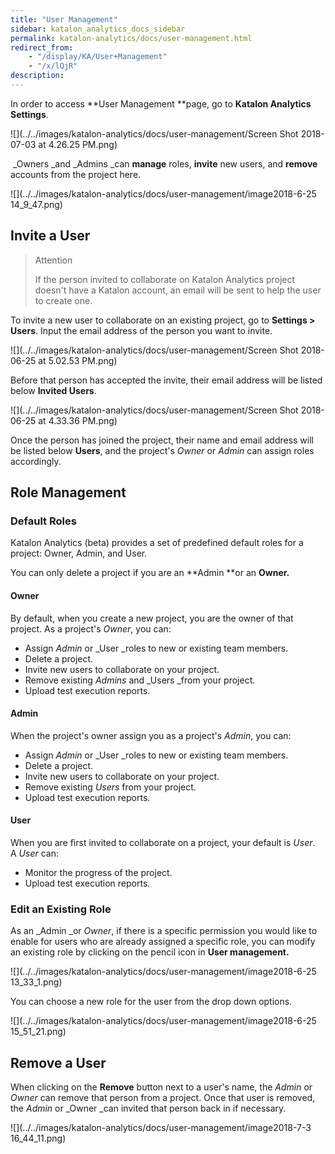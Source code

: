 ```yaml
---
title: "User Management" 
sidebar: katalon_analytics_docs_sidebar
permalink: katalon-analytics/docs/user-management.html 
redirect_from:
    - "/display/KA/User+Management"
    - "/x/lQjR"
description: 
---
```

In order to access **User Management **page, go to **Katalon Analytics Settings**.

![](../../images/katalon-analytics/docs/user-management/Screen Shot 2018-07-03 at 4.26.25 PM.png)

 _Owners _and _Admins _can **manage** roles, **invite** new users, and **remove** accounts from the project here.

![](../../images/katalon-analytics/docs/user-management/image2018-6-25 14_9_47.png)

Invite a User
-------------

> Attention
> 
> If the person invited to collaborate on Katalon Analytics project doesn't have a Katalon account, an email will be sent to help the user to create one.

To invite a new user to collaborate on an existing project, go to **Settings > Users**. Input the email address of the person you want to invite. 

![](../../images/katalon-analytics/docs/user-management/Screen Shot 2018-06-25 at 5.02.53 PM.png)

Before that person has accepted the invite, their email address will be listed below **Invited Users**.

![](../../images/katalon-analytics/docs/user-management/Screen Shot 2018-06-25 at 4.33.36 PM.png)

Once the person has joined the project, their name and email address will be listed below **Users**, and the project's _Owner_ or _Admin_ can assign roles accordingly. 

Role Management
---------------

### Default Roles

Katalon Analytics (beta) provides a set of predefined default roles for a project: Owner, Admin, and User. 

You can only delete a project if you are an **Admin **or an **Owner.**

#### Owner

By default, when you create a new project, you are the owner of that project. As a project's _Owner_, you can:

*   Assign _Admin_ or _User _roles to new or existing team members. 
*   Delete a project.
*   Invite new users to collaborate on your project. 
*   Remove existing _Admins_ and _Users _from your project. 
*   Upload test execution reports. 

#### Admin

When the project's owner assign you as a project's _Admin_, you can: 

*   Assign _Admin_ or _User _roles to new or existing team members. 
*   Delete a project.
*   Invite new users to collaborate on your project. 
*   Remove existing _Users_ from your project. 
*   Upload test execution reports. 

#### User

When you are first invited to collaborate on a project, your default is _User_. A _User_ can:

*   Monitor the progress of the project.
*   Upload test execution reports.

### Edit an Existing Role

As an _Admin _or _Owner_, if there is a specific permission you would like to enable for users who are already assigned a specific role, you can modify an existing role by clicking on the pencil icon in **User management.** 

![](../../images/katalon-analytics/docs/user-management/image2018-6-25 13_33_1.png)

You can choose a new role for the user from the drop down options.

![](../../images/katalon-analytics/docs/user-management/image2018-6-25 15_51_21.png)

Remove a User
-------------

When clicking on the **Remove** button next to a user's name, the _Admin_ or _Owner_ can remove that person from a project. Once that user is removed, the _Admin_ or _Owner _can invited that person back in if necessary. 

![](../../images/katalon-analytics/docs/user-management/image2018-7-3 16_44_11.png)
